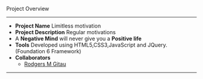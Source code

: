 Project Overview

----

+ **Project Name** Limitless motivation
+ **Project Description**  Regular motivations
+ A **Negative Mind** will never give you a **Positive life**
+ **Tools** Developed using HTML5,CSS3,JavaScript and JQuery.(Foundation 6 Framework)
+ **Collaborators**
  - [Rodgers M Gitau](https://github.com/valdadyne)

----
